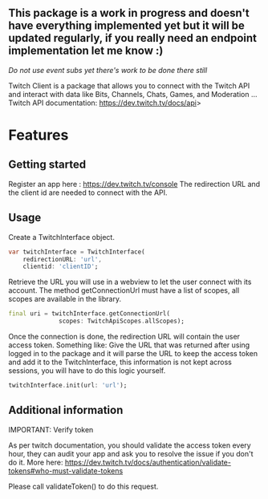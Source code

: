 <!--
This README describes the package. If you publish this package to pub.dev,
this README's contents appear on the landing page for your package.

For information about how to write a good package README, see the guide for
[writing package pages](https://dart.dev/guides/libraries/writing-package-pages).

For general information about developing packages, see the Dart guide for
[creating packages](https://dart.dev/guides/libraries/create-library-packages)
and the Flutter guide for
[developing packages and plugins](https://flutter.dev/developing-packages).
-->

## This package is a work in progress and doesn't have everything implemented yet but it will be updated regularly, if you really need an endpoint implementation let me know :)

<em>
Do not use event subs yet there's work to be done there still
</em>

Twitch Client is a package that allows you to connect with the Twitch API and
interact with data like Bits, Channels, Chats, Games, and Moderation ...
Twitch API documentation: <https://dev.twitch.tv/docs/api>>

# Features

## Getting started

Register an app here : <https://dev.twitch.tv/console>
The redirection URL and the client id are needed to connect with the API.

## Usage

Create a TwitchInterface object.

```dart
var twitchInterface = TwitchInterface(
    redirectionURL: 'url',
    clientid: 'clientID';
```

Retrieve the URL you will use in a webview to let the user connect with its account.
The method getConnectionUrl must have a list of scopes, all scopes are available
in the library.

````dart
final uri = twitchInterface.getConnectionUrl(
              scopes: TwitchApiScopes.allScopes);
````

Once the connection is done, the redirection URL will contain the user access token.
Something like:
Give the URL that was returned after using logged in to the package and it will
parse the URL to keep the access token and add it to the TwitchInterface, this information is not kept across sessions, you will have to do this logic yourself.

```dart
twitchInterface.init(url: 'url');
```

## Additional information

IMPORTANT: Verify token

As per twitch documentation, you should validate the access token every hour,
they can audit your app and ask you to resolve the issue if you don't do it.
More here: <https://dev.twitch.tv/docs/authentication/validate-tokens#who-must-validate-tokens>

Please call validateToken() to do this request.
